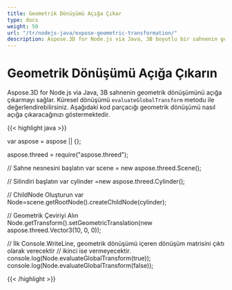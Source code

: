 ```yaml
---
title: Geometrik Dönüşümü Açığa Çıkar
type: docs
weight: 50
url: "/tr/nodejs-java/expose-geometric-transformation/"
description: Aspose.3D for Node.js via Java, 3B boyutlu bir sahnenin geometrik dönüşümünü açığa çıkarma imkanı sunar. Küresel dönüşümü değerlendirmek için evaluateGlobalTransform yöntemini kullanabilirsiniz.
---
```


# **Geometrik Dönüşümü Açığa Çıkarın**
Aspose.3D for Node.js via Java, 3B sahnenin geometrik dönüşümünü açığa çıkarmayı sağlar. Küresel dönüşümü `evaluateGlobalTransform` metodu ile değerlendirebilirsiniz. Aşağıdaki kod parçacığı geometrik dönüşümü nasıl açığa çıkaracağınızı göstermektedir.

{{< highlight java >}}

var aspose = aspose || {};

aspose.threed = require("aspose.threed");

// Sahne nesnesini başlatın
var scene = new aspose.threed.Scene();

// Silindiri başlatın
var cylinder =new aspose.threed.Cylinder();

// ChildNode Oluşturun
var Node=scene.getRootNode().createChildNode(cylinder);

// Geometrik Çeviriyi Alın
Node.getTransform().setGeometricTranslation(new aspose.threed.Vector3(10, 0, 0));

// İlk Console.WriteLine, geometrik dönüşümü içeren dönüşüm matrisini çıktı olarak verecektir
// ikinci ise vermeyecektir.
console.log(Node.evaluateGlobalTransform(true));
console.log(Node.evaluateGlobalTransform(false));

{{< /highlight >}}